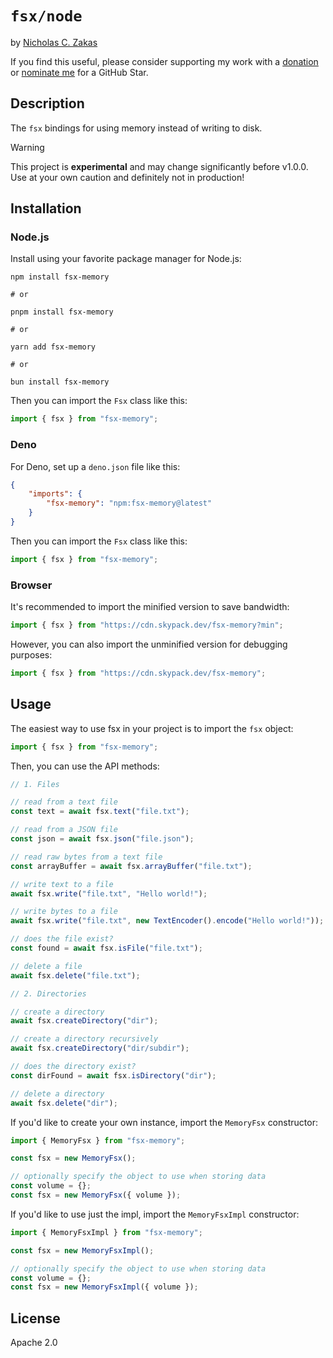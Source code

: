 # `fsx/node`

by [Nicholas C. Zakas](https://humanwhocodes.com)

If you find this useful, please consider supporting my work with a [donation](https://humanwhocodes.com/donate) or [nominate me](https://stars.github.com/nominate/) for a GitHub Star.

## Description

The `fsx` bindings for using memory instead of writing to disk.

> [!WARNING]
> This project is **experimental** and may change significantly before v1.0.0. Use at your own caution and definitely not in production!


## Installation

### Node.js

Install using your favorite package manager for Node.js:

```shell
npm install fsx-memory

# or

pnpm install fsx-memory

# or

yarn add fsx-memory

# or

bun install fsx-memory
```

Then you can import the `Fsx` class like this:

```js
import { fsx } from "fsx-memory";
```

### Deno

For Deno, set up a `deno.json` file like this:

```json
{
	"imports": {
		"fsx-memory": "npm:fsx-memory@latest"
	}
}
```

Then you can import the `Fsx` class like this:

```js
import { fsx } from "fsx-memory";

```

### Browser

It's recommended to import the minified version to save bandwidth:

```js
import { fsx } from "https://cdn.skypack.dev/fsx-memory?min";
```

However, you can also import the unminified version for debugging purposes:

```js
import { fsx } from "https://cdn.skypack.dev/fsx-memory";
```

## Usage

The easiest way to use fsx in your project is to import the `fsx` object:

```js
import { fsx } from "fsx-memory";
```

Then, you can use the API methods:

```js
// 1. Files

// read from a text file
const text = await fsx.text("file.txt");

// read from a JSON file
const json = await fsx.json("file.json");

// read raw bytes from a text file
const arrayBuffer = await fsx.arrayBuffer("file.txt");

// write text to a file
await fsx.write("file.txt", "Hello world!");

// write bytes to a file
await fsx.write("file.txt", new TextEncoder().encode("Hello world!"));

// does the file exist?
const found = await fsx.isFile("file.txt");

// delete a file
await fsx.delete("file.txt");

// 2. Directories

// create a directory
await fsx.createDirectory("dir");

// create a directory recursively
await fsx.createDirectory("dir/subdir");

// does the directory exist?
const dirFound = await fsx.isDirectory("dir");

// delete a directory
await fsx.delete("dir");
```

If you'd like to create your own instance, import the `MemoryFsx` constructor:

```js
import { MemoryFsx } from "fsx-memory";

const fsx = new MemoryFsx();

// optionally specify the object to use when storing data
const volume = {};
const fsx = new MemoryFsx({ volume });
```

If you'd like to use just the impl, import the `MemoryFsxImpl` constructor:

```js
import { MemoryFsxImpl } from "fsx-memory";

const fsx = new MemoryFsxImpl();

// optionally specify the object to use when storing data
const volume = {};
const fsx = new MemoryFsxImpl({ volume });
```

## License

Apache 2.0
